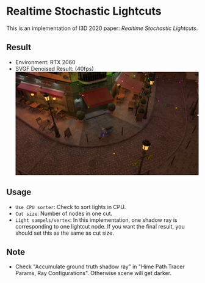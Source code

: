 # Realtime Stochastic Lightcuts

This is an implementation of I3D 2020 paper: *Realtime Stochastic Lightcuts*.

## Result
- Environment: RTX 2060
- SVGF Denoised Result: (40fps)
![](Images/Lightcuts.png)

## Usage
 - `Use CPU sorter`: Check to sort lights in CPU.
 - `Cut size`: Number of nodes in one cut.
 - `Light sampels/vertex`: In this implementation, one shadow ray is corresponding to one lightcut node. If you want the final result, you should set this as the same as cut size.

## Note
 - Check "Accumulate ground truth shadow ray" in "Hime Path Tracer Params, Ray Configurations". Otherwise scene will get darker.
